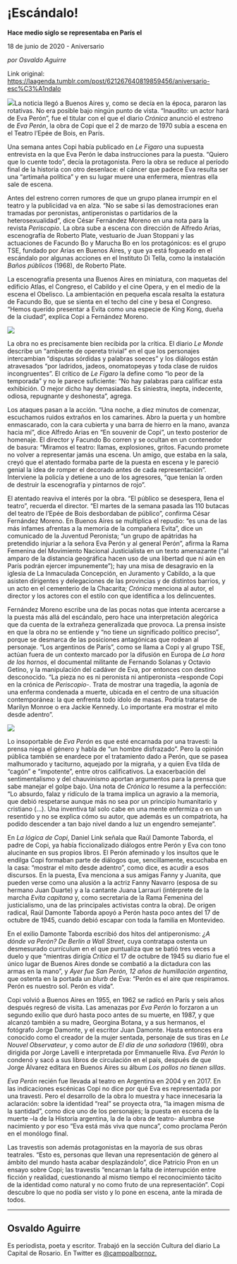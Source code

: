 # ¡Escándalo!

**Hace medio siglo se representaba en París el**

18 de junio de 2020 - Aniversario

_por Osvaldo Aguirre_

Link original: https://laagenda.tumblr.com/post/621267640819859456/aniversario-esc%C3%A1ndalo

![](https://64.media.tumblr.com/13911ef70fbc01c2a83a4d91a686858f/5173da861a70fe20-66/s500x750/33005102a8a3fa6cc983203ee5dd7506d7332fac.jpg)La
noticia llegó a Buenos Aires y, como se decía en la época, pararon las
rotativas. No era posible bajo ningún punto de vista. “Inaudito: un actor hará
de Eva Perón”, fue el titular con el que el diario *Crónica* anunció el estreno de *Eva
Perón*, la obra de Copi que el 2 de marzo de 1970 subía a escena en el Teatro
l’Epée de Bois, en París.

Una
semana antes Copi había publicado en *Le
Figaro* una supuesta entrevista en la que Eva Perón le daba instrucciones
para la puesta. “Quiero
que lo cuente todo”, decía la protagonista. Pero la obra se reduce al período
final de la historia con otro desenlace: el cáncer que padece Eva resulta ser
una “artimaña política” y en su lugar muere una enfermera, mientras ella sale
de escena.

Antes
del estreno corren rumores de que un grupo planea irrumpir en el teatro y la
publicidad va en alza. “No se sabe si las demostraciones eran tramadas por
peronistas, antiperonistas o partidarios de la heterosexualidad”, dice César
Fernández Moreno en una nota para la revista *Periscopio*. La obra sube a escena con dirección de Alfredo Arias,
escenografía de Roberto Plate, vestuario de Juan Stoppani y las actuaciones de
Facundo Bo y Marucha Bo en los protagónicos: es el grupo TSE, fundado por Arias
en Buenos Aires, y que ya está fogueado en el escándalo por algunas acciones en
el Instituto Di Tella, como la instalación *Baños
públicos* (1968), de Roberto Plate.

La
escenografía presenta
una Buenos Aires en miniatura, con maquetas del edificio Atlas, el Congreso, el
Cabildo y el cine Opera, y en el medio de la escena el Obelisco. La
ambientación en pequeña escala resalta la estatura de Facundo Bo, que se sienta
en el techo del cine y besa el Congreso. “Hemos querido presentar a Evita como
una especie de King Kong, dueña de la ciudad”, explica Copi a Fernández Moreno.

![](https://64.media.tumblr.com/41557488f6f17d09b299c30d4dfd95cf/5173da861a70fe20-41/s500x750/bfa9d732483007c16e2e0a9bacf74350e240c693.jpg)

La
obra no es precisamente bien recibida por la crítica. El diario *Le Monde* describe un “ambiente de opereta trivial”
en el que los personajes intercambian “disputas sórdidas y palabras soeces” y
los diálogos están atravesados “por ladridos, jadeos, onomatopeyas y toda clase
de ruidos incongruentes”. El crítico de *Le
Figaro* la define como “lo peor de la temporada” y no le parece suficiente:
“No hay palabras para calificar esta exhibición. O mejor dicho hay demasiadas.
Es siniestra, inepta, indecente, odiosa, repugnante y deshonesta”, agrega.

Los ataques pasan
a la acción. “Una noche, a diez minutos de comenzar, escuchamos ruidos extraños
en los camarines. Abro la puerta y un hombre enmascarado, con la cara cubierta
y una barra de hierro en la mano, avanza hacia mí”, dice Alfredo Arias en “En
souvenir de Copi”, un texto posterior de homenaje. El director y Facundo Bo
corren y se ocultan en un contenedor de basura: “Miramos el teatro: llamas,
explosiones, gritos. Facundo promete no volver a representar jamás una escena.
Un amigo, que estaba en la sala, creyó que el atentado formaba parte de la
puesta en escena y le pareció genial la idea de romper el decorado antes de
cada representación”. Interviene la policía y detiene a uno de los agresores,
“que tenían la orden de destruir la escenografía y pintarnos de rojo”.

El atentado reaviva el interés por la obra. “El
público se desespera, llena el teatro”, recuerda el director. “El martes de
la semana pasada las 110 butacas del teatro de l’Epée de Bois desbordaban de
público”, confirma César Fernández Moreno. En Buenos Aires se
multiplica el repudio: “es
una de las más infames afrentas a la memoria de la compañera Evita”, dice un
comunicado de la Juventud Peronista; “un grupo de apátridas ha
pretendido injuriar a la señora Eva Perón y al general Perón”, afirma la Rama
Femenina del Movimiento Nacional Justicialista en un texto amenazante (“al
amparo de la distancia geográfica hacen uso de una libertad que ni aún en París
podrán ejercer impunemente”); hay una misa de desagravio en la iglesia de La
Inmaculada Concepción, en Juramento y Cabildo, a la que asisten dirigentes y
delegaciones de las provincias y de distintos barrios, y un acto en el
cementerio de la Chacarita; *Crónica*
menciona al autor, el director y los actores con el estilo con que identifica a
los delincuentes.

Fernández
Moreno escribe una de las pocas notas que intenta acercarse a la puesta más
allá del escándalo, pero hace una interpretación alegórica que da cuenta de la
extrañeza generalizada que provoca. La prensa insiste en que la obra no se
entiende y “no tiene un
significado político preciso”, porque se desmarca de las posiciones antagónicas
que rodean al personaje. “Los argentinos de París”, como se llama a Copi y al
grupo TSE, actúan fuera de un contexto marcado por la difusión en Europa de *La hora de los hornos*, el documental
militante de Fernando Solanas y Octavio Getino, y la manipulación del cadáver
de Eva, por entonces con destino desconocido. “La pieza no es ni peronista ni
antiperonista –responde Copi en la crónica de *Periscopio*-. Trata de mostrar una tragedia, la agonía de una
enferma condenada a muerte, ubicada en el centro de una situación
contemporánea: la que enfrenta todo ídolo de masas. Podría tratarse de Marilyn
Monroe o era Jackie Kennedy. Lo importante era mostrar el mito desde adentro”.

![](https://64.media.tumblr.com/d00d3b08d159f6f6aee5e2bc5bae42ee/5173da861a70fe20-64/s500x750/9d1068ec8d4fc83f4ca708a6b418b47252f6bb92.png)

Lo insoportable de
*Eva Perón* es que esté encarnada por una travesti: la prensa niega el género y
habla de “un hombre disfrazado”. Pero la opinión pública también se enardece
por el tratamiento dado a Perón, que se pasea malhumorado y taciturno, aquejado
por la migraña, y a quien Eva tilda de “cagón” e “impotente”, entre otros calificativos.
La exacerbación del sentimentalismo y del chauvinismo aportan argumentos para
la prensa que sabe manejar el golpe bajo. Una nota de *Crónica* lo resume a la perfección: “Lo absurdo, falaz y ridículo de
la trama implica un agravio a la memoria, que debió respetarse aunque más no
sea por un principio humanitario y cristiano (…). Una inventiva tal solo cabe
en una mente enfermiza o en un resentido y no se explica cómo su autor, que
además es un compatriota, ha podido descender a tan bajo nivel dando a luz  un engendro semejante”.

En
*La lógica de Copi*, Daniel Link señala
que Raúl Damonte Taborda, el padre de Copi, ya había ficcionalizado diálogos
entre Perón y Eva con tono alucinante en sus propios libros. El Perón afeminado
y los insultos que le endilga Copi formaban parte de diálogos que,
sencillamente, escuchaba en la casa: “mostrar el mito desde adentro”, como
dice, es acudir a esos discursos. En la puesta, Eva menciona a sus amigas Fanny
y Juanita, que pueden verse como una alusión a la actriz Fanny Navarro (esposa
de su hermano Juan Duarte) y a la cantante Juana Larrauri (intérprete de la marcha
*Evita capitana* y, como secretaria de
la Rama Femenina del justicialismo, una de las principales activistas contra la
obra). De origen radical, Raúl Damonte Taborda apoyó a Perón hasta poco antes
del 17 de octubre de 1945, cuando debió escapar con toda la familia en
Montevideo.

En
el exilio Damonte Taborda escribió dos hitos del antiperonismo: *¿A dónde va Perón? De Berlín a Wall Street*,
cuya contratapa ostenta un desmesurado currículum en el que puntualiza que se
batió tres veces a duelo y que “mientras dirigía *Crítica* el 17 de octubre de 1945 su diario fue el único lugar de
Buenos Aires donde se combatió a la dictadura con las armas en la mano”, y *Ayer fue San Perón, 12 años de humillación
argentina*, que ostenta en la portada un *blurb*
de Eva: “Perón es el aire que respiramos. Perón es nuestro sol. Perón es vida”.

Copi
volvió a Buenos Aires en 1955, en 1962 se radicó en París y seis años después regresó
de visita. Las amenazas por *Eva Perón*
lo forzaron a un segundo exilio que duró hasta poco antes de su muerte, en 1987,
y que alcanzó también a su madre, Georgina Botana, y a sus hermanos, el
fotógrafo Jorge Damonte, y el escritor Juan Damonte. Hasta entonces era
conocido como el creador de la mujer sentada, personaje de sus tiras en *Le
Nouvel Observateur*,
y como autor de *El día de una soñadora*
(1969), obra dirigida por Jorge Lavelli e interpretada por Emmanuelle Riva. *Eva Perón* lo condenó y sacó a sus libros
de circulación en el país, después de que Jorge Álvarez editara en Buenos Aires
su álbum *Los pollos no tienen sillas*.

*Eva Perón* recién fue llevada al teatro en Argentina en 2004 y
en 2017. En las indicaciones escénicas Copi no dice por qué Eva es representada
por una travesti. Pero el desarrollo de la obra lo muestra y hace innecesaria
la aclaración: sobre la identidad “real” se proyecta otra, “la imagen misma de
la santidad”, como dice uno de los personajes; la puesta en escena de la muerte
–la de la Historia argentina, la de la obra de teatro- alumbra ese nacimiento y
por eso “Eva está más viva que nunca”, como proclama Perón en el monólogo final.

Las
travestis son además protagonistas en la mayoría de sus obras teatrales. “Esto
es, personas que llevan una representación de género al ámbito del mundo hasta
acabar desplazándolo”, dice Patricio Pron en un ensayo sobre Copi; las
travestis “encarnan la falta de interrupción entre ficción y realidad,
cuestionando al mismo tiempo el reconocimiento tácito de la identidad como
natural y no como fruto de una representación”. Copi descubre lo que no podía
ser visto y lo pone en escena, ante la mirada de todos. 



---

Osvaldo Aguirre
---------------

 Es periodista, poeta y escritor. Trabajó en la sección Cultura del diario La Capital de Rosario. En Twitter es [@campoalbornoz.](https://twitter.com/campoalbornoz) 

